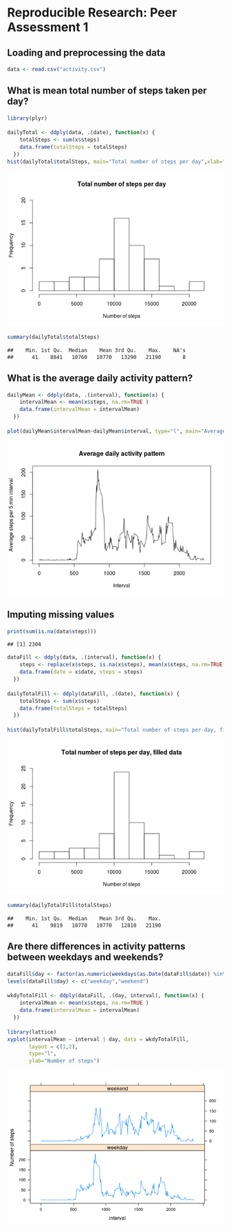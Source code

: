 # Reproducible Research: Peer Assessment 1
<!---

-->

## Loading and preprocessing the data

```r
data <- read.csv("activity.csv")
```

## What is mean total number of steps taken per day?

```r
library(plyr)

dailyTotal <- ddply(data, .(date), function(x) {
    totalSteps <- sum(x$steps)
    data.frame(totalSteps = totalSteps)
  })
hist(dailyTotal$totalSteps, main="Total number of steps per day",xlab="Number of steps", breaks=9, ylim=c(0,20))
```

![](PA1_template_files/figure-html/unnamed-chunk-2-1.png) 

```r
summary(dailyTotal$totalSteps)
```

```
##    Min. 1st Qu.  Median    Mean 3rd Qu.    Max.    NA's 
##      41    8841   10760   10770   13290   21190       8
```

## What is the average daily activity pattern?

```r
dailyMean <- ddply(data, .(interval), function(x) {
    intervalMean <- mean(x$steps, na.rm=TRUE )
    data.frame(intervalMean = intervalMean)
  })

plot(dailyMean$intervalMean~dailyMean$interval, type="l", main="Average daily activity pattern", ylab="Average steps per 5 min interval", xlab="Interval")
```

![](PA1_template_files/figure-html/unnamed-chunk-3-1.png) 

## Imputing missing values

```r
print(sum(is.na(data$steps)))
```

```
## [1] 2304
```

```r
dataFill <- ddply(data, .(interval), function(x) {
    steps <- replace(x$steps, is.na(x$steps), mean(x$steps, na.rm=TRUE ))
    data.frame(date = x$date, steps = steps)
  })

dailyTotalFill <- ddply(dataFill, .(date), function(x) {
    totalSteps <- sum(x$steps)
    data.frame(totalSteps = totalSteps)
  })

hist(dailyTotalFill$totalSteps, main="Total number of steps per day, filled data",xlab="Number of steps", breaks=9, ylim=c(0,25))
```

![](PA1_template_files/figure-html/unnamed-chunk-4-1.png) 

```r
summary(dailyTotalFill$totalSteps)
```

```
##    Min. 1st Qu.  Median    Mean 3rd Qu.    Max. 
##      41    9819   10770   10770   12810   21190
```

## Are there differences in activity patterns between weekdays and weekends?

```r
dataFill$day <- factor(as.numeric(weekdays(as.Date(dataFill$date)) %in% c("Saturday","Sunday")))
levels(dataFill$day) <- c("weekday","weekend")

wkdyTotalFill <- ddply(dataFill, .(day, interval), function(x) {
    intervalMean <- mean(x$steps, na.rm=TRUE )
    data.frame(intervalMean = intervalMean)
  })

library(lattice)
xyplot(intervalMean ~ interval | day, data = wkdyTotalFill, 
       layout = c(1,2), 
       type="l",
       ylab="Number of steps")
```

![](PA1_template_files/figure-html/unnamed-chunk-5-1.png) 
